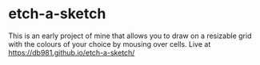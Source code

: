 # etch-a-sketch
This is an early project of mine that allows you to draw on a resizable grid with the colours of your choice by mousing over cells.
Live at https://db981.github.io/etch-a-sketch/
